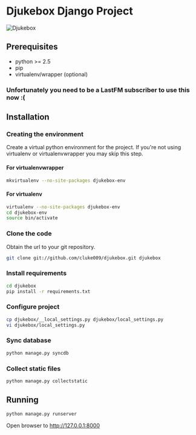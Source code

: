 # Djukebox Django Project #
![Djukebox](https://raw2.github.com/cluke009/djukebox/master/djukebox.jpg "Djukebox")
## Prerequisites ##

- python >= 2.5
- pip
- virtualenv/wrapper (optional)

### Unfortunately you need to be a LastFM subscriber to use this now :( ###

## Installation ##
### Creating the environment ###
Create a virtual python environment for the project.
If you're not using virtualenv or virtualenvwrapper you may skip this step.

#### For virtualenvwrapper ####
```bash
mkvirtualenv --no-site-packages djukebox-env
```

#### For virtualenv ####
```bash
virtualenv --no-site-packages djukebox-env
cd djukebox-env
source bin/activate
```

### Clone the code ###
Obtain the url to your git repository.

```bash
git clone git://github.com/cluke009/djukebox.git djukebox
```

### Install requirements ###
```bash
cd djukebox
pip install -r requirements.txt
```

### Configure project ###
```bash
cp djukebox/__local_settings.py djukebox/local_settings.py
vi djukebox/local_settings.py
```

### Sync database ###
```bash
python manage.py syncdb
```

### Collect static files ###
```bash
python manage.py collectstatic
```

## Running ##
```bash
python manage.py runserver
```

Open browser to http://127.0.0.1:8000
